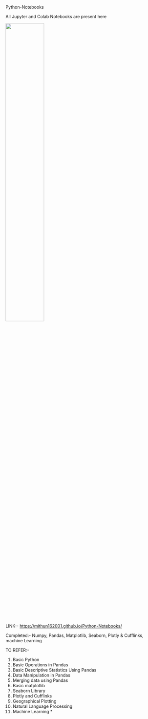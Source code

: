 Python-Notebooks


<p align="left">
  
All Jupyter and Colab Notebooks are present here
</p>
<img src="https://media.giphy.com/media/coxQHKASG60HrHtvkt/giphy.gif" width="50%">




LINK:- https://mithun162001.github.io/Python-Notebooks/


Completed:- Numpy, Pandas, Matplotlib, Seaborn, Plotly & Cufflinks, machine Learning

TO REFER:- <br>
1. Basic Python
2. Basic Operations in Pandas<br>
3. Basic Descriptive Statistics Using Pandas <br>
4. Data Manipulation in Pandas <br>
5. Merging data using Pandas <br>
6. Basic matplotlib <br> 
7. Seaborn Library <br>
8. Plotly and Cufflinks <br> 
9. Geographical Plotting <br>
10. Natural Language Processing <br>
11. Machine Learning * <br>
